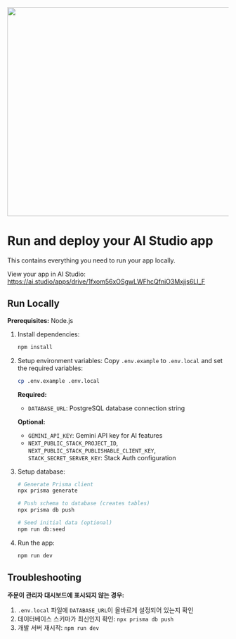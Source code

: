 <div align="center">
<img width="1200" height="475" alt="GHBanner" src="https://github.com/user-attachments/assets/0aa67016-6eaf-458a-adb2-6e31a0763ed6" />
</div>

# Run and deploy your AI Studio app

This contains everything you need to run your app locally.

View your app in AI Studio: https://ai.studio/apps/drive/1fxom56xOSgwLWFhcQfniO3Mxjjs6LI_F

## Run Locally

**Prerequisites:**  Node.js


1. Install dependencies:
   ```bash
   npm install
   ```

2. Setup environment variables:
   Copy `.env.example` to `.env.local` and set the required variables:
   ```bash
   cp .env.example .env.local
   ```

   **Required:**
   - `DATABASE_URL`: PostgreSQL database connection string

   **Optional:**
   - `GEMINI_API_KEY`: Gemini API key for AI features
   - `NEXT_PUBLIC_STACK_PROJECT_ID`, `NEXT_PUBLIC_STACK_PUBLISHABLE_CLIENT_KEY`, `STACK_SECRET_SERVER_KEY`: Stack Auth configuration

3. Setup database:
   ```bash
   # Generate Prisma client
   npx prisma generate

   # Push schema to database (creates tables)
   npx prisma db push

   # Seed initial data (optional)
   npm run db:seed
   ```

4. Run the app:
   ```bash
   npm run dev
   ```

## Troubleshooting

**주문이 관리자 대시보드에 표시되지 않는 경우:**
1. `.env.local` 파일에 `DATABASE_URL`이 올바르게 설정되어 있는지 확인
2. 데이터베이스 스키마가 최신인지 확인: `npx prisma db push`
3. 개발 서버 재시작: `npm run dev`
